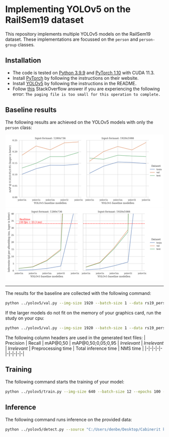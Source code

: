 # Implementing YOLOv5 on the RailSem19 dataset

This repository implements multiple YOLOv5 models on the RailSem19 dataset. These implementations are focussed on the `person` and `person-group` classes.

## Installation

- The code is tested on [Python 3.9.9](https://www.python.org/downloads/) and [PyTorch 1.10](https://pytorch.org/get-started/locally/) with CUDA 11.3.
- Install [PyTorch](https://pytorch.org/get-started/locally/) by following the instructions on their website.
- Install [YOLOv5](https://github.com/ultralytics/yolov5) by following the instructions in the README.
- Follow [this](https://stackoverflow.com/a/66800443) StackOverflow answer if you are experiencing the following error: `The paging file is too small for this operation to complete.`

## Baseline results

The following results are achieved on the YOLOv5 models with only the `person` class:

![Results mAP](./baselines/baselines_mAP.png)
![Results time](./baselines/baselines_time.png)

---

The results for the baseline are collected with the following command:

```bash
python ../yolov5/val.py --img-size 1920 --batch-size 1 --data rs19_person.yaml  --task study --single-cls --weights yolov5n.pt yolov5s.pt yolov5m.pt yolov5l.pt
```

If the larger models do not fit on the memory of your graphics card, run the study on your cpu:

```bash
python ../yolov5/val.py --img-size 1920 --batch-size 1 --data rs19_person.yaml  --task study --single-cls --weights yolov5x.pt --device cpu
```

The following column headers are used in the generated text files:
| Precision | Recall | mAP@0,50 | mAP@0,50;0,05;0,95 | _Irrelevant_ | _Irrelevant_ | _Irrelevant_ | Preprocessing time | Total inference time | NMS time |
|-|-|-|-|-|-|-|-|-|-|

## Training

The following command starts the training of your model:

```bash
python ../yolov5/train.py --img-size 640 --batch-size 12 --epochs 100 --data rs19_person.yaml --weights yolov5n.pt
```

## Inference

The following command runs inference on the provided data:

```bash
python ../yolov5/detect.py --source "C:/Users/denbe/Desktop/Cabinerit kilometer 134.000 - 142.000.mp4" --weights "./models/yolov5m.pt" --classes 0
```
